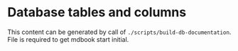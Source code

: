 # Database tables and columns

This content can be generated by call of `./scripts/build-db-documentation`.
File is required to get mdbook start initial.